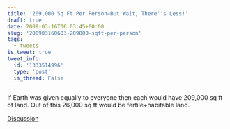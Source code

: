 ```yaml
---
title: '209,000 Sq Ft Per Person—But Wait, There''s Less!'
draft: true
date: 2009-03-16T06:03:45+00:00
slug: '200903160603-209000-sqft-per-person'
tags:
  - tweets
is_tweet: true
tweet_info:
  id: '1333514996'
  type: 'post'
  is_thread: False
---
```




If Earth was given equally to everyone then each would have 209,000 sq ft of land. Out of this 26,000 sq ft would be fertile+habitable land.

[Discussion](https://x.com/sytelus/status/1333514996)
